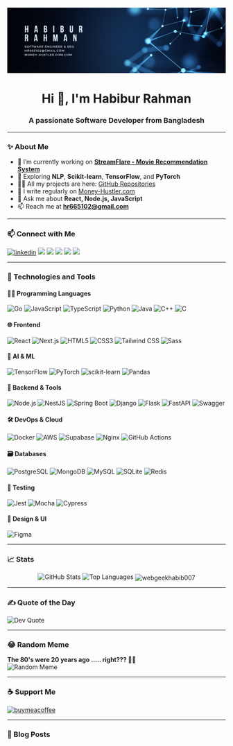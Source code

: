 ![logo](https://github.com/webgeekhabib007/webgeekhabib007/blob/main/GithubBanner.png)

<h1 align="center">Hi 👋, I'm Habibur Rahman</h1>
<h3 align="center">A passionate Software Developer from Bangladesh</h3>

---

### ✨ About Me

- 🔭 I’m currently working on [**StreamFlare - Movie Recommendation System**](https://github.com/webgeekhabib007/StreamFlare)
- 🌱 Exploring **NLP**, **Scikit-learn**, **TensorFlow**, and **PyTorch**
- 👨‍💻 All my projects are here: [GitHub Repositories](https://github.com/webgeekhabib007?tab=repositories)
- 📝 I write regularly on [Money-Hustler.com](https://money-hustler.com)
- 💬 Ask me about **React, Node.js, JavaScript**
- 📫 Reach me at **hr665102@gmail.com**

---

### 📫 Connect with Me

<p align="left">
  <a href="https://linkedin.com/in/habibur-rahman098" target="blank"><img src="https://img.shields.io/badge/LinkedIn-blue?logo=linkedin&logoColor=white" alt="linkedin" /></a>
  <a href="https://dev.to/webgeekhabib007" target="blank"><img src="https://img.shields.io/badge/Dev.to-black?logo=dev.to&logoColor=white" /></a>
  <a href="https://medium.com/@webgeekhabib007" target="blank"><img src="https://img.shields.io/badge/Medium-black?logo=medium&logoColor=white" /></a>
  <a href="https://www.codechef.com/users/habib036" target="blank"><img src="https://img.shields.io/badge/CodeChef-5B4638?logo=codechef&logoColor=white" /></a>
  <a href="https://codeforces.com/profile/black_coder007" target="blank"><img src="https://img.shields.io/badge/Codeforces-1F8ACB?logo=codeforces&logoColor=white" /></a>
  <a href="https://leetcode.com/hr665102/" target="blank"><img src="https://img.shields.io/badge/LeetCode-black?logo=leetcode&logoColor=yellow" /></a>
</p>

---

### 🔧 Technologies and Tools

#### 👨‍💻 Programming Languages  
![Go](https://img.shields.io/badge/-Go-00ADD8?logo=go&logoColor=white)
![JavaScript](https://img.shields.io/badge/-JavaScript-F7DF1E?logo=javascript&logoColor=black)
![TypeScript](https://img.shields.io/badge/-TypeScript-3178C6?logo=typescript&logoColor=white)
![Python](https://img.shields.io/badge/-Python-3776AB?logo=python&logoColor=white)
![Java](https://img.shields.io/badge/-Java-007396?logo=java&logoColor=white)
![C++](https://img.shields.io/badge/-C++-00599C?logo=c%2B%2B&logoColor=white)
![C](https://img.shields.io/badge/-C-A8B9CC?logo=c&logoColor=black)

#### 🌐 Frontend  
![React](https://img.shields.io/badge/-React-20232A?logo=react&logoColor=61DAFB)
![Next.js](https://img.shields.io/badge/-Next.js-000000?logo=next.js&logoColor=white)
![HTML5](https://img.shields.io/badge/-HTML5-E34F26?logo=html5&logoColor=white)
![CSS3](https://img.shields.io/badge/-CSS3-1572B6?logo=css3&logoColor=white)
![Tailwind CSS](https://img.shields.io/badge/-Tailwind-06B6D4?logo=tailwind-css&logoColor=white)
![Sass](https://img.shields.io/badge/-Sass-CC6699?logo=sass&logoColor=white)

#### 🧠 AI & ML  
![TensorFlow](https://img.shields.io/badge/-TensorFlow-FF6F00?logo=tensorflow&logoColor=white)
![PyTorch](https://img.shields.io/badge/-PyTorch-EE4C2C?logo=pytorch&logoColor=white)
![scikit-learn](https://img.shields.io/badge/-scikit--learn-F7931E?logo=scikit-learn&logoColor=white)
![Pandas](https://img.shields.io/badge/-Pandas-150458?logo=pandas&logoColor=white)

#### 🧰 Backend & Tools  
![Node.js](https://img.shields.io/badge/-Node.js-339933?logo=node.js&logoColor=white)
![NestJS](https://img.shields.io/badge/-NestJS-E0234E?logo=nestjs&logoColor=white)
![Spring Boot](https://img.shields.io/badge/-Spring%20Boot-6DB33F?logo=spring-boot&logoColor=white)
![Django](https://img.shields.io/badge/-Django-092E20?logo=django&logoColor=white)
![Flask](https://img.shields.io/badge/-Flask-000000?logo=flask&logoColor=white)
![FastAPI](https://img.shields.io/badge/-FastAPI-009688?logo=fastapi&logoColor=white)
![Swagger](https://img.shields.io/badge/-Swagger-85EA2D?logo=swagger&logoColor=black)

#### 🛠️ DevOps & Cloud  
![Docker](https://img.shields.io/badge/-Docker-2496ED?logo=docker&logoColor=white)
![AWS](https://img.shields.io/badge/-AWS-232F3E?logo=amazon-aws&logoColor=white)
![Supabase](https://img.shields.io/badge/-Supabase-3ECF8E?logo=supabase&logoColor=white)
![Nginx](https://img.shields.io/badge/-Nginx-009639?logo=nginx&logoColor=white)
![GitHub Actions](https://img.shields.io/badge/-GitHub%20Actions-2088FF?logo=github-actions&logoColor=white)

#### 🗃️ Databases  
![PostgreSQL](https://img.shields.io/badge/-PostgreSQL-4169E1?logo=postgresql&logoColor=white)
![MongoDB](https://img.shields.io/badge/-MongoDB-47A248?logo=mongodb&logoColor=white)
![MySQL](https://img.shields.io/badge/-MySQL-4479A1?logo=mysql&logoColor=white)
![SQLite](https://img.shields.io/badge/-SQLite-003B57?logo=sqlite&logoColor=white)
![Redis](https://img.shields.io/badge/-Redis-DC382D?logo=redis&logoColor=white)

#### 🧪 Testing  
![Jest](https://img.shields.io/badge/-Jest-C21325?logo=jest&logoColor=white)
![Mocha](https://img.shields.io/badge/-Mocha-8D6748?logo=mocha&logoColor=white)
![Cypress](https://img.shields.io/badge/-Cypress-17202C?logo=cypress&logoColor=white)

#### 🎨 Design & UI  
![Figma](https://img.shields.io/badge/-Figma-F24E1E?logo=figma&logoColor=white)

---

### 📈 Stats

<p align="center">
  <img src="https://github-readme-stats.vercel.app/api?username=webgeekhabib007&show_icons=true&locale=en" alt="GitHub Stats" />
  <img src="https://github-readme-stats.vercel.app/api/top-langs/?username=webgeekhabib007&layout=compact&hide_border=true" alt="Top Languages" />
  <img align="center" src="https://github-readme-streak-stats.herokuapp.com/?user=webgeekhabib007&" alt="webgeekhabib007" />
</p>

---

### ✍️ Quote of the Day

![Dev Quote](https://quotes-github-readme.vercel.app/api?type=horizontal&theme=radical)

---

### 😂 Random Meme

<!-- MEME-START -->
**The 80's were 20 years ago ..... right??? 🥺🥺**  
<img src="https://preview.redd.it/mdfw8wgh8lnf1.png?width=1080&crop=smart&auto=webp&s=650ddd2e6ac68c9b5915ece97f6d196bf98025d2" alt="Random Meme" width="500"/>
<!-- MEME-END -->

---

### ☕ Support Me

<a href="https://www.buymeacoffee.com/habib036">
  <img src="https://cdn.buymeacoffee.com/buttons/v2/default-yellow.png" height="50" width="210" alt="buymeacoffee" />
</a>

---

### 📰 Blog Posts
<!-- BLOG-POST-LIST:START -->
<!-- BLOG-POST-LIST:END -->
